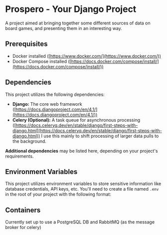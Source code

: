 # Prospero - Your Django Project

A project aimed at bringing together some different sources of data on board games, and presenting them in an interesting way. 

## Prerequisites

* Docker installed ([https://www.docker.com/](https://www.docker.com/))
* Docker Compose installed ([https://docs.docker.com/compose/install/](https://docs.docker.com/compose/install/))

## Dependencies

This project utilizes the following dependencies:

* **Django:** The core web framework ([https://docs.djangoproject.com/en/4.1/](https://docs.djangoproject.com/en/4.1/))
* **Celery (Optional):** A task queue for asynchronous processing ([https://docs.celeryq.dev/en/stable/django/first-steps-with-django.html](https://docs.celeryq.dev/en/stable/django/first-steps-with-django.html)) I use this mainly to shift processing of larger data pulls to the background. 

**Additional dependencies** may be listed here, depending on your project's requirements. 

## Environment Variables

This project utilizes environment variables to store sensitive information like database credentials, API keys, etc. You'll need to create a file named `.env` in the root of your project with the following format:

## Containers

Currently set up to use a PostgreSQL DB and RabbitMQ (as the message broker for celery)
